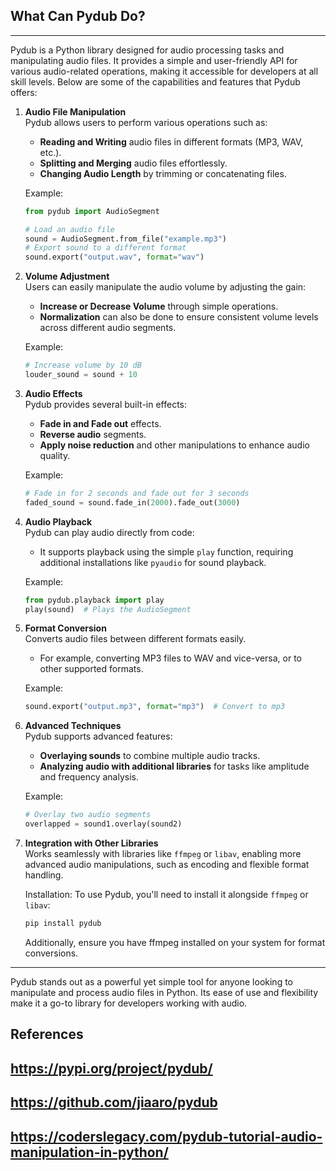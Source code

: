 ## What Can Pydub Do? <br>
---

Pydub is a Python library designed for audio processing tasks and manipulating audio files. It provides a simple and user-friendly API for various audio-related operations, making it accessible for developers at all skill levels. Below are some of the capabilities and features that Pydub offers:

1. **Audio File Manipulation**  
   Pydub allows users to perform various operations such as:
   - **Reading and Writing** audio files in different formats (MP3, WAV, etc.).
   - **Splitting and Merging** audio files effortlessly.
   - **Changing Audio Length** by trimming or concatenating files.
  
   Example:
   ```python
   from pydub import AudioSegment

   # Load an audio file
   sound = AudioSegment.from_file("example.mp3")
   # Export sound to a different format
   sound.export("output.wav", format="wav")
   ```

2. **Volume Adjustment**  
   Users can easily manipulate the audio volume by adjusting the gain:
   - **Increase or Decrease Volume** through simple operations.
   - **Normalization** can also be done to ensure consistent volume levels across different audio segments.

   Example:
   ```python
   # Increase volume by 10 dB
   louder_sound = sound + 10
   ```

3. **Audio Effects**  
   Pydub provides several built-in effects:
   - **Fade in and Fade out** effects.
   - **Reverse audio** segments.
   - **Apply noise reduction** and other manipulations to enhance audio quality.

   Example:
   ```python
   # Fade in for 2 seconds and fade out for 3 seconds
   faded_sound = sound.fade_in(2000).fade_out(3000)
   ```

4. **Audio Playback**  
   Pydub can play audio directly from code:
   - It supports playback using the simple `play` function, requiring additional installations like `pyaudio` for sound playback.

   Example:
   ```python
   from pydub.playback import play
   play(sound)  # Plays the AudioSegment
   ```

5. **Format Conversion**  
   Converts audio files between different formats easily.
   - For example, converting MP3 files to WAV and vice-versa, or to other supported formats.

   Example:
   ```python
   sound.export("output.mp3", format="mp3")  # Convert to mp3
   ```

6. **Advanced Techniques**  
   Pydub supports advanced features:
   - **Overlaying sounds** to combine multiple audio tracks.
   - **Analyzing audio with additional libraries** for tasks like amplitude and frequency analysis.

   Example:
   ```python
   # Overlay two audio segments
   overlapped = sound1.overlay(sound2)
   ```

7. **Integration with Other Libraries**  
   Works seamlessly with libraries like `ffmpeg` or `libav`, enabling more advanced audio manipulations, such as encoding and flexible format handling.

   Installation:
   To use Pydub, you'll need to install it alongside `ffmpeg` or `libav`:
   ```bash
   pip install pydub
   ```
   Additionally, ensure you have ffmpeg installed on your system for format conversions.

---

Pydub stands out as a powerful yet simple tool for anyone looking to manipulate and process audio files in Python. Its ease of use and flexibility make it a go-to library for developers working with audio.

## References
## https://pypi.org/project/pydub/
## https://github.com/jiaaro/pydub
## https://coderslegacy.com/pydub-tutorial-audio-manipulation-in-python/